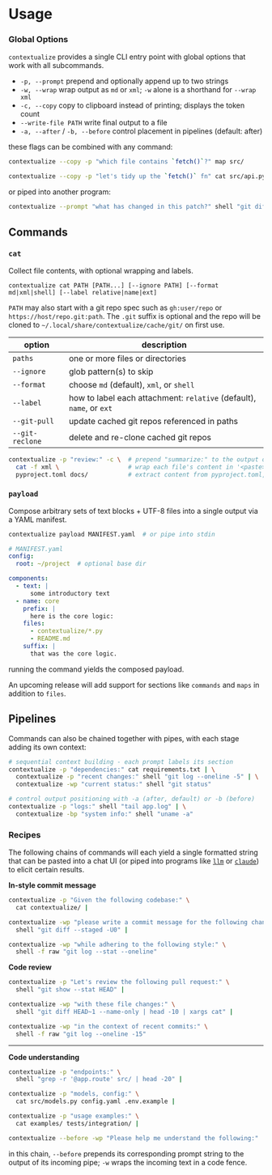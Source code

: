 # Usage

### Global Options
`contextualize` provides a single CLI entry point with global options that work with all subcommands.

- `-p, --prompt` prepend and optionally append up to two strings
- `-w, --wrap` wrap output as `md` or `xml`; `-w` alone is a shorthand for `--wrap xml`
- `-c, --copy` copy to clipboard instead of printing; displays the token count
- `--write-file PATH` write final output to a file
- `-a, --after` / `-b, --before` control placement in pipelines (default: after)

these flags can be combined with any command:

```bash
contextualize --copy -p "which file contains `fetch()`?" map src/
```

```bash
contextualize --copy -p "let's tidy up the `fetch()` fn" cat src/api.py
```

or piped into another program:

```bash
contextualize --prompt "what has changed in this patch?" shell "git diff --staged" | llm
```

## Commands

### `cat`

Collect file contents, with optional wrapping and labels.

```
contextualize cat PATH [PATH...] [--ignore PATH] [--format md|xml|shell] [--label relative|name|ext]
```

`PATH` may also start with a git repo spec such as `gh:user/repo` or `https://host/repo.git:path`.
The `.git` suffix is optional and the repo will be cloned to `~/.local/share/contextualize/cache/git/` on first use.

| option | description |
|--------|-------------|
| `paths` | one or more files or directories |
| `--ignore` | glob pattern(s) to skip |
| `--format` | choose `md` (default), `xml`, or `shell` |
| `--label` | how to label each attachment: `relative` (default), `name`, or `ext` |
| `--git-pull` | update cached git repos referenced in paths |
| `--git-reclone` | delete and re-clone cached git repos |


```bash
contextualize -p "review:" -c \  # prepend "summarize:" to the output of cat; copy the result
  cat -f xml \                   # wrap each file's content in '<paste>' tags
  pyproject.toml docs/           # extract content from pyproject.toml, docs/*
```


### `payload`

Compose arbitrary sets of text blocks + UTF-8 files into a single output via a YAML manifest.

```bash
contextualize payload MANIFEST.yaml  # or pipe into stdin
```

```yaml
# MANIFEST.yaml
config:
  root: ~/project  # optional base dir

components:
  - text: |
      some introductory text
  - name: core
    prefix: |
      here is the core logic:
    files:
      - contextualize/*.py
      - README.md
    suffix: |
      that was the core logic.
```

running the command yields the composed payload.

An upcoming release will add support for sections like `commands` and `maps` in addition to `files`.


## Pipelines

Commands can also be chained together with pipes, with each stage adding its own context:

```bash
# sequential context building - each prompt labels its section
contextualize -p "dependencies:" cat requirements.txt | \
  contextualize -p "recent changes:" shell "git log --oneline -5" | \
  contextualize -wp "current status:" shell "git status"
```

```bash
# control output positioning with -a (after, default) or -b (before)
contextualize -p "logs:" shell "tail app.log" | \
  contextualize -bp "system info:" shell "uname -a"
```

### Recipes

The following chains of commands will each yield a single formatted string that can be pasted into a chat UI (or piped into programs like [`llm`](https://github.com/simonw/llm) or [`claude`](https://claude.md)) to elicit certain results.

**In-style commit message**
```bash
contextualize -p "Given the following codebase:" \
  cat contextualize/ |

contextualize -wp "please write a commit message for the following changes:" \
  shell "git diff --staged -U0" |

contextualize -wp "while adhering to the following style:" \
  shell -f raw "git log --stat --oneline"
```

**Code review**
```bash
contextualize -p "Let's review the following pull request:" \
  shell "git show --stat HEAD" |

contextualize -wp "with these file changes:" \
  shell "git diff HEAD~1 --name-only | head -10 | xargs cat" |

contextualize -wp "in the context of recent commits:" \
  shell -f raw "git log --oneline -15"
```

---

**Code understanding**
```bash
contextualize -p "endpoints:" \
  shell "grep -r '@app.route' src/ | head -20" |

contextualize -p "models, config:" \
  cat src/models.py config.yaml .env.example |

contextualize -p "usage examples:" \
  cat examples/ tests/integration/ |

contextualize --before -wp "Please help me understand the following:"
```
in this chain, `--before` prepends its corresponding prompt string to the output of its incoming pipe; `-w` wraps the incoming text in a code fence.
